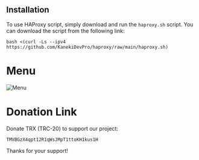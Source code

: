 ## Installation

To use HAProxy script, simply download and run the `haproxy.sh` script. You can download the script from the following link:
```
bash <(curl -Ls --ipv4 https://github.com/KanekiDevPro/haproxy/raw/main/haproxy.sh)
```
# Menu
![Menu](https://github.com/Musixal/haproxy/blob/main/menu.png)

# Donation Link

Donate TRX (TRC-20) to support our project:
``` wallet
TMVBGzX4qpt12R1qWsJMpT1ttoKH1kus1H
```
Thanks for your support! 
